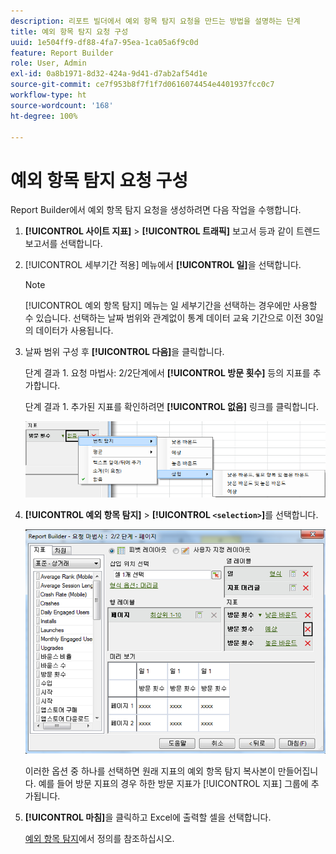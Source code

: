 ```yaml
---
description: 리포트 빌더에서 예외 항목 탐지 요청을 만드는 방법을 설명하는 단계
title: 예외 항목 탐지 요청 구성
uuid: 1e504ff9-df88-4fa7-95ea-1ca05a6f9c0d
feature: Report Builder
role: User, Admin
exl-id: 0a8b1971-8d32-424a-9d41-d7ab2af54d1e
source-git-commit: ce7f953b8f7f1f7d0616074454e4401937fcc0c7
workflow-type: ht
source-wordcount: '168'
ht-degree: 100%

---
```


# 예외 항목 탐지 요청 구성

Report Builder에서 예외 항목 탐지 요청을 생성하려면 다음 작업을 수행합니다.

1. **[!UICONTROL 사이트 지표]** > **[!UICONTROL 트래픽]** 보고서 등과 같이 트렌드 보고서를 선택합니다.
1. [!UICONTROL 세부기간 적용] 메뉴에서 **[!UICONTROL 일]**&#x200B;을 선택합니다.

   >[!NOTE]
   >
   >[!UICONTROL 예외 항목 탐지] 메뉴는 일 세부기간을 선택하는 경우에만 사용할 수 있습니다. 선택하는 날짜 범위와 관계없이 통계 데이터 교육 기간으로 이전 30일의 데이터가 사용됩니다.

1. 날짜 범위 구성 후 **[!UICONTROL 다음]**&#x200B;을 클릭합니다.

   단계 결과 1. 요청 마법사: 2/2단계에서 **[!UICONTROL 방문 횟수]** 등의 지표를 추가합니다.

   단계 결과 1. 추가된 지표를 확인하려면 **[!UICONTROL 없음]** 링크를 클릭합니다.

   ![단계 결과](assets/anomaly_select.png)

1. **[!UICONTROL 예외 항목 탐지]** > **[!UICONTROL `<selection>`]**&#x200B;를 선택합니다.

   ![단계 정보](assets/anomaly_visit.png)

   이러한 옵션 중 하나를 선택하면 원래 지표의 예외 항목 탐지 복사본이 만들어집니다. 예를 들어 방문 지표의 경우 하한 방문 지표가 [!UICONTROL 지표] 그룹에 추가됩니다.
1. **[!UICONTROL 마침]**&#x200B;을 클릭하고 Excel에 출력할 셀을 선택합니다.

   [예외 항목 탐지](/help/analyze/analysis-workspace/virtual-analyst/c-anomaly-detection/anomaly-detection.md)에서 정의를 참조하십시오.
